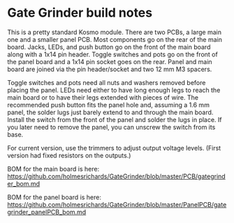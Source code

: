 # Gate Grinder build notes

This is a pretty standard Kosmo module. There are two PCBs, a large main one and a smaller panel PCB. Most components go on the rear of the main board. Jacks, LEDs, and push button go on the front of the main board along with a 1x14 pin header. Toggle switches and pots go on the front of the panel board and a 1x14 pin socket goes on the rear. Panel and main board are joined via the pin header/socket and two 12 mm M3 spacers.

Toggle switches and pots need all nuts and washers removed before placing the panel. LEDs need either to have long enough legs to reach the main board or to have their legs extended with pieces of wire. The recommended push button fits the panel hole and, assuming a 1.6 mm panel, the solder lugs just barely extend to and through the main board. Install the switch from the front of the panel and solder the lugs in place. If you later need to remove the panel, you can unscrew the switch from its base.

For current version, use the trimmers to adjust output voltage levels. (First version had fixed resistors on the outputs.)

BOM for the main board is here: https://github.com/holmesrichards/GateGrinder/blob/master/PCB/gategrinder_bom.md

BOM for the panel board is here: https://github.com/holmesrichards/GateGrinder/blob/master/PanelPCB/gategrinder_panelPCB_bom.md


